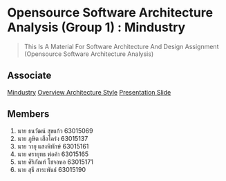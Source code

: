 # Opensource Software Architecture Analysis (Group 1) : Mindustry

> This Is A Material For Software Architecture And Design Assignment (Opensource Software Architecture Analysis)

## Associate
[Mindustry](https://github.com/Anuken/Mindustry)
[Overview Architecture Style](https://github.com/SuteeSaraphan/SAAD-Assignment-Mindustry/blob/main/Mindustry%20Documentation.pdf)
[Presentation Slide](https://404.notfond)

## Members
1. นาย ธนวัฒน์ 	 สุขแก้ว 	63015069
2. นาย ภูษิต 		 เสือโคร่ง 	63015137
3. นาย วายุ 		 แสงพิทักษ์ 	63015161
4. นาย ศรายุทธ	 พ่อค้า 		63015165
5. นาย ศิริภัณท์	โชจอหอ   63015171
6. นาย สุธี 		 สาระพันธ์ 	63015190
